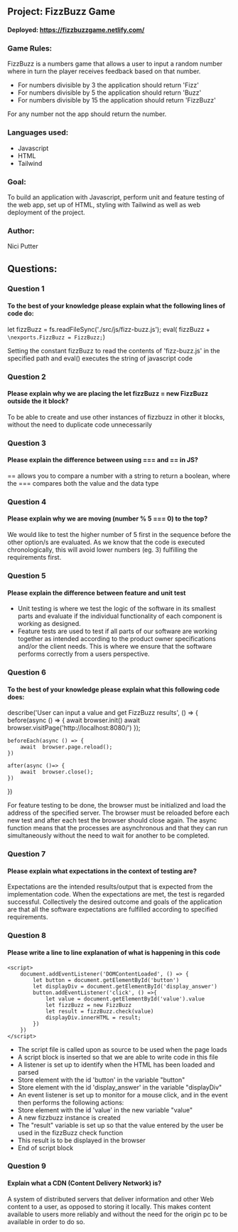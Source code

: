 ## Project: FizzBuzz Game

#### Deployed: https://fizzbuzzgame.netlify.com/

### Game Rules:
FizzBuzz is a numbers game that allows a user to input a random number where in turn the player receives feedback based on that number.

- For numbers divisible by 3 the application should return 'Fizz' 
- For numbers divisible by 5 the application should return 'Buzz' 
- For numbers divisible by 15 the application should return 'FizzBuzz'

For any number not the app should return the number. 

### Languages used:
- Javascript
- HTML
- Tailwind

### Goal:

To build an application with Javascript, perform unit and feature testing of the web app, set up of HTML, styling with Tailwind as well as web deployment of the project.

### Author:
Nici Putter



## Questions:

### Question 1 
#### To the best of your knowledge please explain what the following lines of code do:

let  fizzBuzz = fs.readFileSync('./src/js/fizz-buzz.js');
eval( fizzBuzz + `\nexports.FizzBuzz = FizzBuzz;`)

Setting the constant fizzBuzz to read the contents of 'fizz-buzz.js' in the specified path and eval() executes the string of javascript code


### Question 2
#### Please explain why we are placing the let fizzBuzz = new FizzBuzz outside the it block?

To be able to create and use other instances of fizzbuzz in other it blocks, without the need to duplicate code unnecessarily


### Question 3 
#### Please explain the difference between using === and == in JS?

== allows you to compare a number with a string to return a boolean, where the === compares both the value and the data type


### Question 4  
#### Please explain why we are moving (number % 5 === 0) to the top?

We would like to test the higher number of 5 first in the sequence before the other option/s are evaluated. As we know that the code is executed chronologically, this will avoid lower numbers (eg. 3) fulfilling the requirements first.


### Question 5  
#### Please explain the difference between feature and unit test

- Unit testing is where we test the logic of the software in its smallest parts and evaluate if the individual functionality of each component is working as designed. 
- Feature tests are used to test if all parts of our software are working together as intended according to the product owner specifications and/or the client needs. This is where we ensure that the software performs correctly from a users perspective.


### Question 6 
#### To the best of your knowledge please explain what this following code does:

describe('User can input a value and get FizzBuzz results', () => {
    before(async () => {
        await  browser.init()
        await  browser.visitPage('http://localhost:8080/')
    });

    beforeEach(async () => {
        await  browser.page.reload();
    })

    after(async ()=> {
        await  browser.close();
    })
})

For feature testing to be done, the browser must be initialized and load the address of the specified server. The browser must be reloaded before each new test and after each test the browser should close again. The async function means that the processes are asynchronous and that they can run simultaneously without the need to wait for another to be completed.


### Question 7 
#### Please explain what expectations in the context of testing are?

Expectations are the intended results/output that is expected from the implementation code. When the expectations are met, the test is regarded successful. Collectively the desired outcome and goals of the application are that all the software expectations are fulfilled according to specified requirements.


### Question 8 
#### Please write a line to line explanation of what is happening in this code

 <script src="./js/fizz-buzz.js"></script>
    <script>
        document.addEventListener('DOMContentLoaded', () => {
            let button = document.getElementById('button')
            let displayDiv = document.getElementById('display_answer')
            button.addEventListener('click', () =>{
                let value = document.getElementById('value').value
                let fizzBuzz = new FizzBuzz
                let result = fizzBuzz.check(value)
                displayDiv.innerHTML = result;
            })
        })
    </script>

- The script file is called upon as source to be used when the page loads
- A script block is inserted so that we are able to write code in this file
- A listener is set up to identify when the HTML has been loaded and parsed
- Store element with the id 'button' in the variable "button"
- Store element with the id 'display_answer' in the variable "displayDiv"
- An event listener is set up to monitor for a mouse click, and in the event then performs the following actions:
- Store element with the id 'value' in the new variable "value"
- A new fizzbuzz instance is created
- The "result" variable is set up so that the value entered by the user be used in the fizzBuzz check function
- This result is to be displayed in the browser
- End of script block


### Question 9 
#### Explain what a CDN (Content Delivery Network) is?

A system of distributed servers that deliver information and other Web content to a user, as opposed to storing it locally. This makes content available to users more reliably and without the need for the origin pc to be available in order to do so. 
